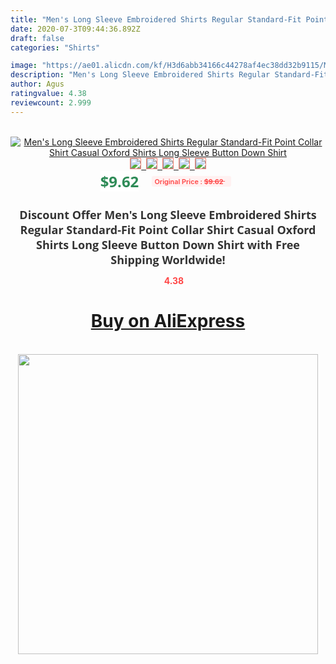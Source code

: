 ```yaml
---
title: "Men's Long Sleeve Embroidered Shirts Regular Standard-Fit Point Collar Shirt Casual Oxford Shirts Long Sleeve Button Down Shirt"
date: 2020-07-3T09:44:36.892Z
draft: false
categories: "Shirts"

image: "https://ae01.alicdn.com/kf/H3d6abb34166c44278af4ec38dd32b9115/Men-s-Long-Sleeve-Embroidered-Shirts-Regular-Standard-Fit-Point-Collar-Shirt-Casual-Oxford-Shirts-Long.jpg"
description: "Men's Long Sleeve Embroidered Shirts Regular Standard-Fit Point Collar Shirt Casual Oxford Shirts Long Sleeve Button Down Shirt"
author: Agus
ratingvalue: 4.38
reviewcount: 2.999
---
```

<br>
<div style="text-align: center;">
<a href="https://s.click.aliexpress.com/e/_AYoHLr" target="_blank" rel="nofollow noopener noreferrer"><img alt="Men's Long Sleeve Embroidered Shirts Regular Standard-Fit Point Collar Shirt Casual Oxford Shirts Long Sleeve Button Down Shirt" class="magnifier-image" src="https://ae01.alicdn.com/kf/H3d6abb34166c44278af4ec38dd32b9115/Men-s-Long-Sleeve-Embroidered-Shirts-Regular-Standard-Fit-Point-Collar-Shirt-Casual-Oxford-Shirts-Long.jpg_640x640.jpg">
<br>
<img style="border:1px solid salmon" src="https://ae01.alicdn.com/kf/H3d6abb34166c44278af4ec38dd32b9115/Men-s-Long-Sleeve-Embroidered-Shirts-Regular-Standard-Fit-Point-Collar-Shirt-Casual-Oxford-Shirts-Long.jpg_120x120.jpg">&nbsp;&nbsp;<img style="border:1px solid salmon" src="https://ae01.alicdn.com/kf/H107c82a90beb44f0bd22ac621ce916a3n/Men-s-Long-Sleeve-Embroidered-Shirts-Regular-Standard-Fit-Point-Collar-Shirt-Casual-Oxford-Shirts-Long.jpg_120x120.jpg">&nbsp;&nbsp;<img style="border:1px solid salmon" src="https://ae01.alicdn.com/kf/H6e816a582ae84b99a1fa8597b8de1db0h/Men-s-Long-Sleeve-Embroidered-Shirts-Regular-Standard-Fit-Point-Collar-Shirt-Casual-Oxford-Shirts-Long.jpg_120x120.jpg">&nbsp;&nbsp;<img style="border:1px solid salmon" src="https://ae01.alicdn.com/kf/H0d27bf8ced844f99b4ab5704375ed3c1D/Men-s-Long-Sleeve-Embroidered-Shirts-Regular-Standard-Fit-Point-Collar-Shirt-Casual-Oxford-Shirts-Long.jpg_120x120.jpg">&nbsp;&nbsp;<img style="border:1px solid salmon" src="https://ae01.alicdn.com/kf/H8cdbb3c881f04ae8a2117e1405632282u/Men-s-Long-Sleeve-Embroidered-Shirts-Regular-Standard-Fit-Point-Collar-Shirt-Casual-Oxford-Shirts-Long.jpg_120x120.jpg"></a></div><br0>
<div style="text-align: center;"><span style="background-color: white; border: 0px; box-sizing: border-box; color: seagreen; display: inline-block; font-family: &quot;open sans&quot; , &quot;arial&quot; , &quot;helvetica&quot; , sans-serif , &quot;heiti&quot;; font-size: 24px; font-stretch: inherit; font-weight: 700; line-height: inherit; margin: 0px 10px 0px 0px; padding: 0px; vertical-align: middle;">$9.62 </span>
<span style="background: rgb(255 , 241 , 241); border-radius: 3px; border: 0px; box-sizing: border-box; color: #ff4747; display: inline-block; font-family: inherit; font-size: 12px; font-stretch: inherit; font-style: inherit; font-variant: inherit; font-weight: 600; line-height: inherit; margin: 0px; padding: 2px 5px; transform: scale(0.9); vertical-align: middle;">Original Price : <b style="text-decoration: line-through;">$9.62 </b> &nbsp;&nbsp;</span></div>
<h1 style="color: #333333; display: inline-block; font-family: &quot;open sans&quot; , &quot;arial&quot; , &quot;helvetica&quot; , sans-serif , &quot;heiti&quot;; font-size: 18px; font-stretch: inherit; font-weight: 700; text-align: center;">Discount Offer Men's Long Sleeve Embroidered Shirts Regular Standard-Fit Point Collar Shirt Casual Oxford Shirts Long Sleeve Button Down Shirt with Free Shipping Worldwide!</h1>
<div style="color: #ff4747; text-align: center;">
<img src="https://4.bp.blogspot.com/-M0ZcTcb-5uY/XleCXlxnR4I/AAAAAAAAAEc/OrjgMkXV1oMQFaCRZj5HQwOCBcu3w1FegCPcBGAYYCw/s1600/star.png" style="height: 15px;">&nbsp;<b>4.38</b></div>
<div class="button_cont" align="center"><a class="buynow_a" href="https://s.click.aliexpress.com/e/_AYoHLr" target="_blank" rel="nofollow noopener noreferrer"><H1>Buy on AliExpress</H1></a></div><br>
<div class="separator" style="clear: both; text-align: center;">
<img src="https://lh3.googleusercontent.com/-pTy5HemUv9M/XlePHvY0dAI/AAAAAAAAAE4/0nX5iRUoIWY8eMW9Dpxeirr157OZliDIgCLcBGAsYHQ/s1600/badge.gif" width="480">
</div>
